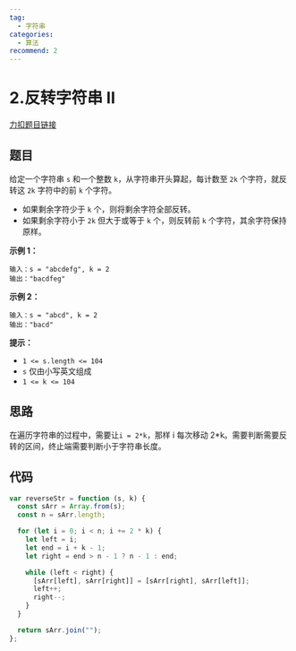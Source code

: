 ```yaml
---
tag:
  - 字符串
categories:
  - 算法
recommend: 2
---
```


# 2.反转字符串 II

[力扣题目链接](https://leetcode.cn/problems/reverse-string-ii/)

## 题目

给定一个字符串 `s` 和一个整数 `k`，从字符串开头算起，每计数至 `2k` 个字符，就反转这 `2k` 字符中的前 `k` 个字符。

- 如果剩余字符少于 `k` 个，则将剩余字符全部反转。
- 如果剩余字符小于 `2k` 但大于或等于 `k` 个，则反转前 `k` 个字符，其余字符保持原样。

**示例 1：**

```
输入：s = "abcdefg", k = 2
输出："bacdfeg"
```

**示例 2：**

```
输入：s = "abcd", k = 2
输出："bacd"
```

**提示：**

- `1 <= s.length <= 104`
- `s` 仅由小写英文组成
- `1 <= k <= 104`

## 思路

在遍历字符串的过程中，需要让`i = 2*k`，那样 i 每次移动 2\*k。需要判断需要反转的区间，终止端需要判断小于字符串长度。

## 代码

```js
var reverseStr = function (s, k) {
  const sArr = Array.from(s);
  const n = sArr.length;

  for (let i = 0; i < n; i += 2 * k) {
    let left = i;
    let end = i + k - 1;
    let right = end > n - 1 ? n - 1 : end;

    while (left < right) {
      [sArr[left], sArr[right]] = [sArr[right], sArr[left]];
      left++;
      right--;
    }
  }

  return sArr.join("");
};
```
